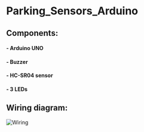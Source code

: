# Parking_Sensors_Arduino

## Components:
#### - Arduino UNO
#### - Buzzer
#### - HC-SR04 sensor
#### - 3 LEDs
## Wiring diagram:
![Wiring](https://github.com/user-attachments/assets/0e2775ec-b8b5-4dee-bbd8-5eb694cfd0c6)
